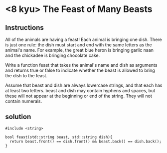 # <8 kyu> The Feast of Many Beasts

## Instructions

All of the animals are having a feast! Each animal is bringing one dish. There is just one rule: the dish must start and end with the same letters as the animal's name. For example, the great blue heron is bringing garlic naan and the chickadee is bringing chocolate cake.

Write a function feast that takes the animal's name and dish as arguments and returns true or false to indicate whether the beast is allowed to bring the dish to the feast.

Assume that beast and dish are always lowercase strings, and that each has at least two letters. beast and dish may contain hyphens and spaces, but these will not appear at the beginning or end of the
string. They will not contain numerals.

## solution

```
#include <string>

bool feast(std::string beast, std::string dish){
  return beast.front() == dish.front() && beast.back() == dish.back();
}
```
